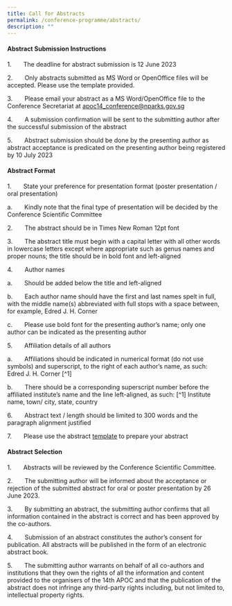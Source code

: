 ```yaml
---
title: Call for Abstracts
permalink: /conference-programme/abstracts/
description: ""
---
```

#### **Abstract Submission Instructions**

1.       The deadline for abstract submission is 12 June 2023

2.       Only abstracts submitted as MS Word or OpenOffice files will be accepted. Please use the template provided.

3.       Please email your abstract as a MS Word/OpenOffice file to the Conference Secretariat at [apoc14\_conference@nparks.gov.sg](mailto:apoc14_conference@nparks.gov.sg)

4.       A submission confirmation will be sent to the submitting author after the successful submission of the abstract

5.       Abstract submission should be done by the presenting author as abstract acceptance is predicated on the presenting author being registered by 10 July 2023

#### **Abstract Format**

1.       State your preference for presentation format (poster presentation / oral presentation)

a.       Kindly note that the final type of presentation will be decided by the Conference Scientific Committee

2.       The abstract should be in Times New Roman 12pt font

3.       The abstract title must begin with a capital letter with all other words in lowercase letters except where appropriate such as genus names and proper nouns; the title should be in bold font and left-aligned

4.       Author names

a.       Should be added below the title and left-aligned

b.       Each author name should have the first and last names spelt in full, with the middle name(s) abbreviated with full stops with a space between, for example, Edred J. H. Corner

c.       Please use bold font for the presenting author’s name; only one author can be indicated as the presenting author

5.       Affiliation details of all authors

a.       Affiliations should be indicated in numerical format (do not use symbols) and superscript, to the right of each author’s name, as such: Edred J. H. Corner [^1]

b.       There should be a corresponding superscript number before the affiliated institute’s name and the line left-aligned, as such: [^1] Institute name, town/ city, state, country

6.       Abstract text / length should be limited to 300 words and the paragraph alignment justified

7.       Please use the abstract [template]() to prepare your abstract

#### **Abstract Selection**

1.       Abstracts will be reviewed by the Conference Scientific Committee.

2.       The submitting author will be informed about the acceptance or rejection of the submitted abstract for oral or poster presentation by 26 June 2023.

3.       By submitting an abstract, the submitting author confirms that all information contained in the abstract is correct and has been approved by the co-authors.

4.       Submission of an abstract constitutes the author’s consent for publication. All abstracts will be published in the form of an electronic abstract book.

5.       The submitting author warrants on behalf of all co-authors and institutions that they own the rights of all the information and content provided to the organisers of the 14th APOC and that the publication of the abstract does not infringe any third-party rights including, but not limited to, intellectual property rights.